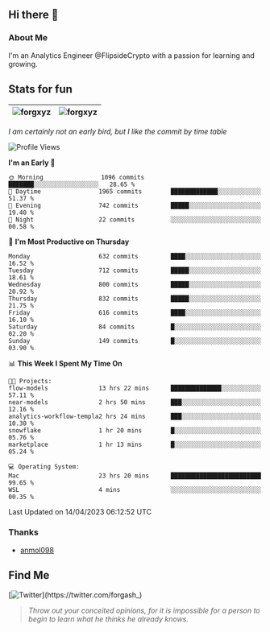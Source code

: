 ## Hi there 👋

### About Me

I'm an Analytics Engineer @FlipsideCrypto with a passion for learning and growing.
  
## Stats for fun

| <img align="center" src="https://github-readme-streak-stats.herokuapp.com/?user=forgxyz&theme=tokyonight" alt="forgxyz" /> | <img align="center" src="https://github-readme-stats.vercel.app/api?username=forgxyz&theme=tokyonight&show_icons=true" alt="forgxyz" /> |
| ------------- |------------- |

*I am certainly not an early bird, but I like the commit by time table*  

<!--START_SECTION:waka-->
![Profile Views](http://img.shields.io/badge/Profile%20Views-13-blue)

**I'm an Early 🐤** 

```text
🌞 Morning                1096 commits        ███████░░░░░░░░░░░░░░░░░░   28.65 % 
🌆 Daytime                1965 commits        █████████████░░░░░░░░░░░░   51.37 % 
🌃 Evening                742 commits         █████░░░░░░░░░░░░░░░░░░░░   19.40 % 
🌙 Night                  22 commits          ░░░░░░░░░░░░░░░░░░░░░░░░░   00.58 % 
```
📅 **I'm Most Productive on Thursday** 

```text
Monday                   632 commits         ████░░░░░░░░░░░░░░░░░░░░░   16.52 % 
Tuesday                  712 commits         █████░░░░░░░░░░░░░░░░░░░░   18.61 % 
Wednesday                800 commits         █████░░░░░░░░░░░░░░░░░░░░   20.92 % 
Thursday                 832 commits         █████░░░░░░░░░░░░░░░░░░░░   21.75 % 
Friday                   616 commits         ████░░░░░░░░░░░░░░░░░░░░░   16.10 % 
Saturday                 84 commits          █░░░░░░░░░░░░░░░░░░░░░░░░   02.20 % 
Sunday                   149 commits         █░░░░░░░░░░░░░░░░░░░░░░░░   03.90 % 
```


📊 **This Week I Spent My Time On** 

```text
🐱‍💻 Projects: 
flow-models              13 hrs 22 mins      ██████████████░░░░░░░░░░░   57.11 % 
near-models              2 hrs 50 mins       ███░░░░░░░░░░░░░░░░░░░░░░   12.16 % 
analytics-workflow-templa2 hrs 24 mins       ███░░░░░░░░░░░░░░░░░░░░░░   10.30 % 
snowflake                1 hr 20 mins        █░░░░░░░░░░░░░░░░░░░░░░░░   05.76 % 
marketplace              1 hr 13 mins        █░░░░░░░░░░░░░░░░░░░░░░░░   05.24 % 

💻 Operating System: 
Mac                      23 hrs 20 mins      █████████████████████████   99.65 % 
WSL                      4 mins              ░░░░░░░░░░░░░░░░░░░░░░░░░   00.35 % 
```


 Last Updated on 14/04/2023 06:12:52 UTC
<!--END_SECTION:waka-->

### Thanks
 - [anmol098](https://github.com/anmol098/waka-readme-stats/)
  
## Find Me
[![Twitter](https://img.shields.io/twitter/url/https/twitter.com/forgash_.svg?style=social&label=Follow%20%40forgash_)](https://twitter.com/forgash_)


> *Throw out your conceited opinions, for it is impossible for a person to begin to learn what he thinks he already knows.* 

